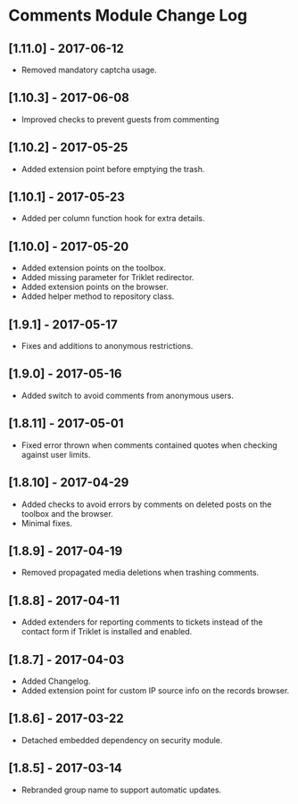 
# Comments Module Change Log

## [1.11.0] - 2017-06-12

- Removed mandatory captcha usage.

## [1.10.3] - 2017-06-08

- Improved checks to prevent guests from commenting

## [1.10.2] - 2017-05-25

- Added extension point before emptying the trash.

## [1.10.1] - 2017-05-23

- Added per column function hook for extra details. 

## [1.10.0] - 2017-05-20

- Added extension points on the toolbox.
- Added missing parameter for Triklet redirector.
- Added extension points on the browser.
- Added helper method to repository class.

## [1.9.1] - 2017-05-17

- Fixes and additions to anonymous restrictions.

## [1.9.0] - 2017-05-16

- Added switch to avoid comments from anonymous users.

## [1.8.11] - 2017-05-01

- Fixed error thrown when comments contained quotes when checking against user limits.

## [1.8.10] - 2017-04-29

- Added checks to avoid errors by comments on deleted posts on the toolbox and the browser.
- Minimal fixes.

## [1.8.9] - 2017-04-19

- Removed propagated media deletions when trashing comments.

## [1.8.8] - 2017-04-11

- Added extenders for reporting comments to tickets instead of the contact form
  if Triklet is installed and enabled.

## [1.8.7] - 2017-04-03

- Added Changelog.
- Added extension point for custom IP source info on the records browser.

## [1.8.6] - 2017-03-22

- Detached embedded dependency on security module.

## [1.8.5] - 2017-03-14

- Rebranded group name to support automatic updates.

